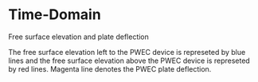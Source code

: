 # Time-Domain
Free surface elevation and plate deflection

The free surface elevation left to the PWEC device is represeted by blue lines and the free surface elevation above the PWEC device is represeted by red lines. Magenta line denotes the PWEC plate deflection.
